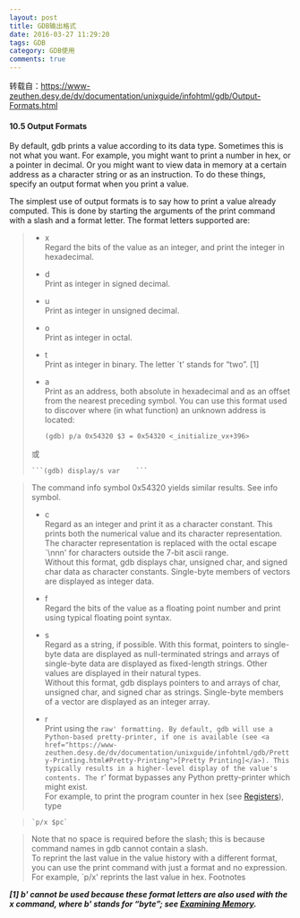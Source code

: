 ```yaml
---
layout: post
title: GDB输出格式
date: 2016-03-27 11:29:20
tags: GDB
category: GDB使用
comments: true
---
```



转载自：https://www-zeuthen.desy.de/dv/documentation/unixguide/infohtml/gdb/Output-Formats.html

#### 10.5 Output Formats

By default, gdb prints a value according to its data type. Sometimes this is not what you want. For example, you might want to print a number in hex, or a pointer in decimal. Or you might want to view data in memory at a certain address as a character string or as an instruction. To do these things, specify an output format when you print a value.

The simplest use of output formats is to say how to print a value already computed. This is done by starting the arguments of the print command with a slash and a format letter. The format letters supported are:

> * x    
> Regard the bits of the value as an integer, and print the integer in hexadecimal. 
>    
> * d    
> Print as integer in signed decimal.     
>
> * u    
> Print as integer in unsigned decimal.     
>
> * o    
> Print as integer in octal.     
>
> * t    
> Print as integer in binary. The letter `t' stands for “two”. [1]    
>
> * a    
> Print as an address, both absolute in hexadecimal and as an offset from the nearest preceding symbol. You can use this format used to discover where (in what function) an unknown address is located:    
>
>     ```(gdb) p/a 0x54320 $3 = 0x54320 <_initialize_vx+396>    ```
>
> 或
>
>     ```(gdb) display/s var    ```

> The command info symbol 0x54320 yields similar results. See info symbol.    
>
> * c    
> Regard as an integer and print it as a character constant. This prints both the numerical value and its character representation. The character representation is replaced with the octal escape `\nnn' for characters outside the 7-bit ascii range.    
> Without this format, gdb displays char, unsigned char, and signed char data as character constants. Single-byte members of vectors are displayed as integer data.
>
> * f    
> Regard the bits of the value as a floating point number and print using typical floating point syntax. 
>
> * s    
> Regard as a string, if possible. With this format, pointers to single-byte data are displayed as null-terminated strings and arrays of single-byte data are displayed as fixed-length strings. Other values are displayed in their natural types.    
> Without this format, gdb displays pointers to and arrays of char, unsigned char, and signed char as strings. Single-byte members of a vector are displayed as an integer array.
>
> * r    
> Print using the `raw' formatting. By default, gdb will use a Python-based pretty-printer, if one is available (see <a href="https://www-zeuthen.desy.de/dv/documentation/unixguide/infohtml/gdb/Pretty-Printing.html#Pretty-Printing">[Pretty Printing]</a>). This typically results in a higher-level display of the value's contents. The `r' format bypasses any Python pretty-printer which might exist.     
> For example, to print the program counter in hex (see [Registers](https://www-zeuthen.desy.de/dv/documentation/unixguide/infohtml/gdb/Registers.html#Registers)), type

>     `p/x $pc`

> Note that no space is required before the slash; this is because command names in gdb cannot contain a slash.    
> To reprint the last value in the value history with a different format, you can use the print command with just a format and no expression. For example, `p/x' reprints the last value in hex.
Footnotes

***[1] b' cannot be used because these format letters are also used with the x command, where b' stands for “byte”; see [Examining Memory](https://www-zeuthen.desy.de/dv/documentation/unixguide/infohtml/gdb/Memory.html#Memory).***
